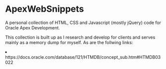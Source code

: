 # ApexWebSnippets
<p>
  A personal collection of HTML, CSS and Javascript (mostly jQuery) code for Oracle Apex Development.
</p>
<p>
  This collection is built up as I research and develop for clients and serves mainly as a memory dump for myself. As are the follwing links:</br>
  <li>https://docs.oracle.com/database/121/HTMDB/concept_sub.htm#HTMDB03022
</p>
